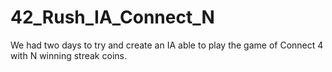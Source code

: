 # 42_Rush_IA_Connect_N
We had two days to try and create an IA able to play the game of Connect 4 with N winning streak coins.
